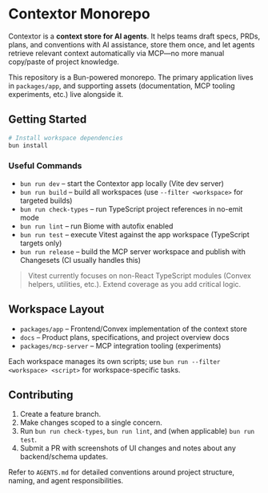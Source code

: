 # Contextor Monorepo

Contextor is a **context store for AI agents**. It helps teams draft specs, PRDs, plans, and conventions with AI assistance, store them once, and let agents retrieve relevant context automatically via MCP—no more manual copy/paste of project knowledge.

This repository is a Bun-powered monorepo. The primary application lives in `packages/app`, and supporting assets (documentation, MCP tooling experiments, etc.) live alongside it.

## Getting Started

```bash
# Install workspace dependencies
bun install
```

### Useful Commands

- `bun run dev` – start the Contextor app locally (Vite dev server)
- `bun run build` – build all workspaces (use `--filter <workspace>` for targeted builds)
- `bun run check-types` – run TypeScript project references in no-emit mode
- `bun run lint` – run Biome with autofix enabled
- `bun run test` – execute Vitest against the app workspace (TypeScript targets only)
- `bun run release` – build the MCP server workspace and publish with Changesets (CI usually handles this)

> Vitest currently focuses on non-React TypeScript modules (Convex helpers, utilities, etc.). Extend coverage as you add critical logic.

## Workspace Layout

- `packages/app` – Frontend/Convex implementation of the context store
- `docs` – Product plans, specifications, and project overview docs
- `packages/mcp-server` – MCP integration tooling (experiments)

Each workspace manages its own scripts; use `bun run --filter <workspace> <script>` for workspace-specific tasks.

## Contributing

1. Create a feature branch.
2. Make changes scoped to a single concern.
3. Run `bun run check-types`, `bun run lint`, and (when applicable) `bun run test`.
4. Submit a PR with screenshots of UI changes and notes about any backend/schema updates.

Refer to `AGENTS.md` for detailed conventions around project structure, naming, and agent responsibilities.
